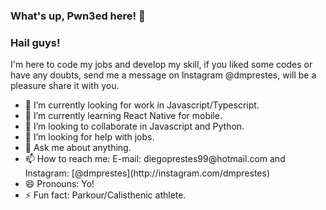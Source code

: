 ### What's up, Pwn3ed here! 👋 ###

<div>
  
  <h3>Hail guys!</h3>
  <p>I'm here to code my jobs and develop my skill, if you liked some codes or have any doubts, send me a message on Instagram @dmprestes, will be a pleasure share it with you.</p>

  <ul>
    <li>🔭 I’m currently looking for work in Javascript/Typescript.</li>
    <li>🌱 I’m currently learning React Native for mobile.</li>
    <li>👯 I’m looking to collaborate in Javascript and Python.</li>
    <li>🤔 I’m looking for help with jobs.</li>
    <li>💬 Ask me about anything.</li>
    <li>📫 How to reach me: E-mail: diegoprestes99@hotmail.com and Instagram: [@dmprestes](http://instagram.com/dmprestes)</li>
    <li>😄 Pronouns: Yo!</li>
    <li>⚡ Fun fact: Parkour/Calisthenic athlete.</li>
  </ul>
  
</div>
